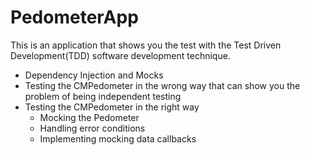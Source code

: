 # PedometerApp
This is an application that shows you the test with the Test Driven Development(TDD) software development technique.

* Dependency Injection and Mocks
* Testing the CMPedometer in the wrong way that can show you the problem of being independent testing
* Testing the CMPedometer in the right way
  * Mocking the Pedometer
  * Handling error conditions
  * Implementing mocking data callbacks
